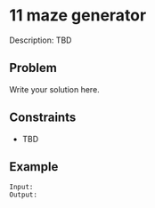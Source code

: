 # 11 maze generator

Description: TBD

## Problem

Write your solution here.

## Constraints

- TBD

## Example

```
Input:
Output:
```
